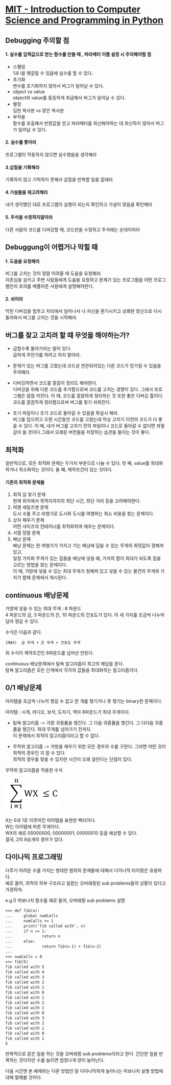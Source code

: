 ﻿# [MIT - Introduction to Computer Science and Programming in Python](https://www.inflearn.com/course/mit-%EA%B3%B5%EA%B0%9C%EA%B0%95%EC%A2%8C-python/)

## Debugging 주의할 점
#### 1. 실수를 입력값으로 받는 함수를 만들 때 , 파라메터 이름 설정 시 주의해야할 점
- 스펠링  
1과 l을 헷갈릴 수 있음에 실수를 할 수 있다.
- 초기화  
변수를 초기화하지 않아서 버그가 일어날 수 있다.
- object vs value  
object와 value를 동등하게 취급해서 버그가 일어날 수 있다.
- 별칭  
딥한 복사본 vs 얕은 복사본
- 부작용  
함수를 호출해서 반환값을 얻고 파라메터를 최신해야하는 데 최신하지 않아서 버그가 일어날 수 있다.

#### 2. 실수를 쫓아라
프로그램이 작동하지 않으면 실수했음을 생각해라
#### 3.삽질을 기록해라
기록하지 않고 기억하지 못해서 삽질을 반복할 일을 없애라
#### 4.가설들을 재고려해라
내가 생각했던 대로 프로그램이 실행이 되는지 확인하고 가설이 맞음을 확인해라
#### 5. 주석을 수정하지말아라
다른 사람의 코드를 디버깅할 때, 코드만을 수정하고 주석에는 손대지마라
## Debuggung이 어렵거나 막힐 때
#### 1. 도움을 요청해라
버그를 고치는 것이 정말 어려울 때 도움을 요청해라.  
자존심을 삼키고 주변 사람들에게 도움을 요청하고 문제가 있는 프로그램을 어떤 프로그램인지 호의를 베풀어준 사람에게 설명해야한다.
#### 2. 쉬어라
막힌 디버깅을 멈추고 자리에서 일어나서 나 자신을 환기시키고 상쾌한 정신으로 다시 돌아와서 버그를 고치는 것을 시작해라.

## 버그를 찾고 고치려 할 때 무엇을 해야하는가?
- 급할수록 돌아가라는 말이 있다.  
급하게 무언가를 하려고 하지 말아라.  

- 문제가 있는 버그를 고쳤는데 코드상 연관되어있는 다른 코드가 망가질 수 있음을 주의해라.

- 디버깅하면서 코드를 깔끔히 정리도 해야한다.  
디버깅을 위해 다른 코드를 추가함으로써 코드를 고치는 경향이 있다. 그래서 프로그램은 점점 커진다. 이 때, 코드를 깔끔하게 정리하는 것 또한 좋은 디버깅 툴이다. 코드를 깔끔하게 정리함으로써 버그를 찾기 쉬워진다.

- 초기 파일이나 초기 코드로 돌아갈 수 있음을 확실시 해라.   
버그를 잡으려고 오랜 시간동안 코드를 고쳤는데 막상 고치기 이전의 코드가 더 좋을 수 있다. 이 때, 내가 버그를 고치기 전의 파일이나 코드로 돌아갈 수 없다면 좌절감이 들 것이다.그래서 오래된 버전들을 저장하는 습관을 들이는 것이 좋다.


## 최적화
일반적으로, 모든 최적화 문제는 두가지 부분으로 나눌 수 있다.
첫 째, value를 최대화하거나 최소화하는 것이다.
둘 째, 제약조건이 있는 것이다.

#### 기존의 최적화 문제들
1. 최적 길 찾기 문제  
현재 위치에서 목적지까지의 최단 시간, 최단 거리 등을 고려해야한다.
2. 여행 세일즈맨 문제  
도시 수를 주고 비행기로 도시와 도시를 여행하는 최소 비용을 찾는 문제이다.
3. 상자 채우기 문제  
어떤 사이즈의 컨테이너를 최적화하여 채우는 문제이다.
4. 서열 정렬 문제  
5. 배낭 문제  
배낭 문제는 한 여행가가 가지고 가는 배낭에 담을 수 있는 무게의 최댓값이 정해져있고,   
일정 가치와 무게가 있는 짐들을 배낭에 넣을 떄, 가치의 합이 최대가 되도록 짐을 고르는 방법을 찾는 문제이다.  
이 때, 가방에 넣을 수 있는 최대 무게가 정해져 있고 넣을 수 있는 물건의 무게와 가치가 함께 문제에서 제시된다.  

## continuous 배낭문제
가방에 넣을 수 있는 최대 무게 : 8 파운드  
4 파운드의 금, 3 파운드의 은, 10 파운드의 건포도가 있다. 이 세 가지를 조금씩 나누어 담아 챙길 수 있다.

수식은 다음과 같다.
```
(MAX)  금 무게 + 은 무게 + 건포도 무게
```
위 수식이 제약조건인 8파운드를 넘어선 안된다.

continuous 배낭문제에서 탐욕 알고리즘이 최고의 해답을 준다.  
탐욕 알고리즘은 모든 단계에서 각각의 값들을 최대화하는 알고리즘이다.

## 0/1 배낭문제
아이템을 조금씩 나누어 챙길 수 없고 한 개를 챙기거나 못 챙기는 binary한 문제이다.

아이템 : 시계, 라디오, 보석, 도자기, 액자
8파운드가 최대 무게이다.

- 탐욕 알고리즘 -> 가장 귀중품을 챙긴다. 그 다음 귀중품을 챙긴다. 그 다다음 귀중품을 챙긴다. 최대 무게를 넘어가기 전까지.  
이 문제에서 최적의 알고리즘이라고 할 수 없다.

- 무작위 알고리즘 -> 가방을 채우기 위한 모든 경우의 수를 구한다. 그러면 어떤 것이 최적의 경우인 지 알 수 있다.  
최적의 경우를 찾을 수 있지만 시간이 오래 걸린다는 단점이 있다.

무작위 알고리즘을 적용한 수식

<img src="/img/knapsack.png">

X는 0과 1로 이루어진 아이템을 표현한 벡터이다.  
W는 아이템에 따른 무게이다.  
WX의 예로 00000000, 00000001, 00000010 등을 예상할 수 있다.  
결국, 2의 8승개의 경우가 있다.  

## 다이나믹 프로그래밍

다루기 어려운 수를 가지는 방대한 범위의 문제들에 대해서 다이나믹 타이핑은 유용하다.   
예로 들어, 최적의 하부 구조라고 일컫는 오버래핑된 sub problems들의 상황이 있다고 가정하자.   

e.g.1) 피보나치 함수를 예로 들어, 오버래핑 sub problems 설명
```
>>> def fib(n):
...     global numCalls
...     numCalls += 1
...     print('fib called with', n)
...     if n <= 1:
...             return n
...     else:
...             return fib(n-1) + fib(n-2)
...
>>> numCalls = 0
>>> fib(5)
fib called with 5
fib called with 4
fib called with 3
fib called with 2
fib called with 1
fib called with 0
fib called with 1
fib called with 2
fib called with 1
fib called with 0
fib called with 3
fib called with 2
fib called with 1
fib called with 0
fib called with 1
5
```
반복적으로 같은 일을 하는 것을 오버래핑 sub problems이라고 한다.
간단한 일을 반복하는 것이지만 수를 늘리면 엄청나게 양이 늘어난다.

다음 시간엔 본 예제와는 다른 방법인 덜 다이나믹하게 늘어나는 피보나치 실행 방법에 대해 말해볼 것이다.
